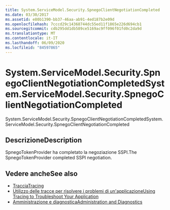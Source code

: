```yaml
---
title: System.ServiceModel.Security.SpnegoClientNegotiationCompleted
ms.date: 03/30/2017
ms.assetid: e80b1390-bb37-46aa-ab91-4ed187b2e09d
ms.openlocfilehash: 7cccd29c14368744dc55ed11f1865e226d694cb1
ms.sourcegitcommit: cdb295dd1db589ce5169ac9ff096f01fd0c2da9d
ms.translationtype: MT
ms.contentlocale: it-IT
ms.lasthandoff: 06/09/2020
ms.locfileid: "84597865"
---
```

# <a name="systemservicemodelsecurityspnegoclientnegotiationcompleted"></a><span data-ttu-id="9a757-102">System.ServiceModel.Security.SpnegoClientNegotiationCompleted</span><span class="sxs-lookup"><span data-stu-id="9a757-102">System.ServiceModel.Security.SpnegoClientNegotiationCompleted</span></span>
<span data-ttu-id="9a757-103">System.ServiceModel.Security.SpnegoClientNegotiationCompleted</span><span class="sxs-lookup"><span data-stu-id="9a757-103">System.ServiceModel.Security.SpnegoClientNegotiationCompleted</span></span>  
  
## <a name="description"></a><span data-ttu-id="9a757-104">Descrizione</span><span class="sxs-lookup"><span data-stu-id="9a757-104">Description</span></span>  
 <span data-ttu-id="9a757-105">SpnegoTokenProvider ha completato la negoziazione SSPI.</span><span class="sxs-lookup"><span data-stu-id="9a757-105">The SpnegoTokenProvider completed SSPI negotiation.</span></span>  
  
## <a name="see-also"></a><span data-ttu-id="9a757-106">Vedere anche</span><span class="sxs-lookup"><span data-stu-id="9a757-106">See also</span></span>

- [<span data-ttu-id="9a757-107">Traccia</span><span class="sxs-lookup"><span data-stu-id="9a757-107">Tracing</span></span>](index.md)
- [<span data-ttu-id="9a757-108">Utilizzo delle tracce per risolvere i problemi di un'applicazione</span><span class="sxs-lookup"><span data-stu-id="9a757-108">Using Tracing to Troubleshoot Your Application</span></span>](using-tracing-to-troubleshoot-your-application.md)
- [<span data-ttu-id="9a757-109">Amministrazione e diagnostica</span><span class="sxs-lookup"><span data-stu-id="9a757-109">Administration and Diagnostics</span></span>](../index.md)
